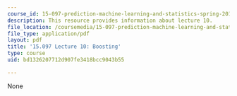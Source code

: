 ```yaml
---
course_id: 15-097-prediction-machine-learning-and-statistics-spring-2012
description: This resource provides information about lecture 10.
file_location: /coursemedia/15-097-prediction-machine-learning-and-statistics-spring-2012/bd1326207712d907fe3418bcc9043b55_MIT15_097S12_lec10.pdf
file_type: application/pdf
layout: pdf
title: '15.097 Lecture 10: Boosting'
type: course
uid: bd1326207712d907fe3418bcc9043b55

---
```

None